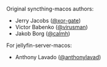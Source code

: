 Original syncthing-macos authors:
* Jerry Jacobs ([@xor-gate](https://github.com/xor-gate))
* Victor Babenko ([@virusman](https://github.com/virusman))
* Jakob Borg ([@calmh](https://github.com/calmh))

For jellyfin-server-macos:
* Anthony Lavado ([@anthonylavad](https://github.com/anthonylavado))